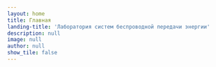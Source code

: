 ```yaml
---
layout: home
title: Главная
landing-title: 'Лаборатория систем беспроводной передачи энергии'
description: null
image: null
author: null
show_tile: false
---
```



